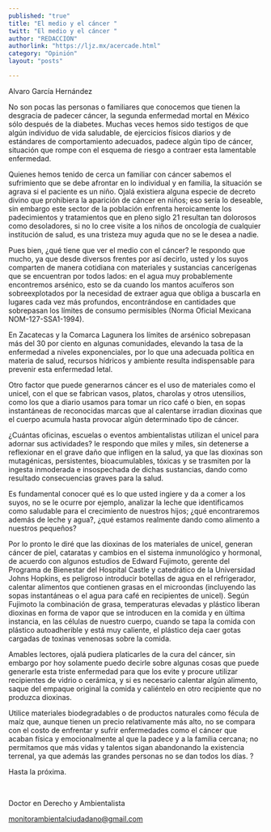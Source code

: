 ```yaml
---
published: "true"
title: "El medio y el cáncer "
twitt: "El medio y el cáncer "
author: "REDACCION"
authorlink: "https://ljz.mx/acercade.html"
category: "Opinión"
layout: "posts"

---
```



  Alvaro García Hernández



No son pocas las personas o familiares que conocemos que tienen la desgracia de padecer cáncer, la segunda enfermedad mortal en México sólo después de la diabetes. Muchas veces hemos sido testigos de que algún individuo de vida saludable, de ejercicios físicos diarios y de estándares de comportamiento adecuados, padece algún tipo de cáncer, situación que rompe con el esquema de riesgo a contraer esta lamentable enfermedad.  

  Quienes hemos tenido de cerca un familiar con cáncer sabemos el sufrimiento que se debe afrontar en lo individual y en familia, la situación se agrava si el paciente es un niño. Ojalá existiera alguna especie de decreto divino que prohibiera la aparición de cáncer en niños; eso sería lo deseable, sin embargo este sector de la población enfrenta heroicamente los padecimientos y tratamientos que en pleno siglo 21 resultan tan dolorosos como desoladores, si no lo cree visite a los niños de oncología de cualquier institución de salud, es una tristeza muy aguda que no se le desea a nadie.



  Pues bien, ¿qué tiene que ver el medio con el cáncer? le respondo que mucho, ya que desde diversos frentes por así decirlo, usted y los suyos comparten de manera cotidiana con materiales y sustancias cancerígenas que se encuentran por todos lados: en el agua muy probablemente encontremos arsénico, esto se da cuando los mantos acuíferos son sobreexplotados por la necesidad de extraer agua que obliga a buscarla en lugares cada vez más profundos, encontrándose en cantidades que sobrepasan los límites de consumo permisibles (Norma Oficial Mexicana NOM-127-SSA1-1994).



  En Zacatecas y la Comarca Lagunera los límites de arsénico sobrepasan más del 30 por ciento en algunas comunidades, elevando la tasa de la enfermedad a niveles exponenciales, por lo que una adecuada política en materia de salud, recursos hídricos y ambiente resulta indispensable para prevenir esta enfermedad letal.



  Otro factor que puede generarnos cáncer es el uso de materiales como el unicel, con el que se fabrican vasos, platos, charolas y otros utensilios, como los que a diario usamos para tomar un rico café o bien, en sopas instantáneas de reconocidas marcas que al calentarse irradian dioxinas que el cuerpo acumula hasta provocar algún determinado tipo de cáncer.



  ¿Cuántas oficinas, escuelas o eventos ambientalistas utilizan el unicel para adornar sus actividades? le respondo que miles y miles, sin detenerse a reflexionar en el grave daño que infligen en la salud, ya que las dioxinas son mutagénicas, persistentes, bioacumulables, tóxicas y se trasmiten por la ingesta inmoderada e insospechada de dichas sustancias, dando como resultado consecuencias graves para la salud.



  Es fundamental conocer qué es lo que usted ingiere y da a comer a los suyos, no se le ocurre por ejemplo, analizar la leche que identificamos como saludable para el crecimiento de nuestros hijos; ¿qué encontraremos además de leche y agua?, ¿qué estamos realmente dando como alimento a nuestros pequeños?



  Por lo pronto le diré que las dioxinas de los materiales de unicel, generan cáncer de piel, cataratas y cambios en el sistema inmunológico y hormonal, de acuerdo con algunos estudios de Edward Fujimoto, gerente del Programa de Bienestar del Hospital Castle y catedrático de la Universidad Johns Hopkins, es peligroso introducir botellas de agua en el refrigerador, calentar alimentos que contienen grasas en el microondas (incluyendo las sopas instantáneas o el agua para café en recipientes de unicel). Según Fujimoto la combinación de grasa, temperaturas elevadas y plástico liberan dioxinas en forma de vapor que se introducen en la comida y en última instancia, en las células de nuestro cuerpo, cuando se tapa la comida con plástico autoadherible y está muy caliente, el plástico deja caer gotas cargadas de toxinas venenosas sobre la comida.



  Amables lectores, ojalá pudiera platicarles de la cura del cáncer, sin embargo por hoy solamente puedo decirle sobre algunas cosas que puede generarle esta triste enfermedad para que los evite y procure utilizar recipientes de vidrio o cerámica, y si es necesario calentar algún alimento, saque del empaque original la comida y caliéntelo en otro recipiente que no produzca dioxinas.



  Utilice materiales biodegradables o de productos naturales como fécula de maíz que, aunque tienen un precio relativamente más alto, no se compara con el costo de enfrentar y sufrir enfermedades como el cáncer que acaban física y emocionalmente al que la padece y a la familia cercana; no permitamos que más vidas y talentos sigan abandonando la existencia terrenal, ya que además las grandes personas no se dan todos los días. ?



  Hasta la próxima.



   



  Doctor en Derecho y Ambientalista



  monitorambientalciudadano@gmail.com

